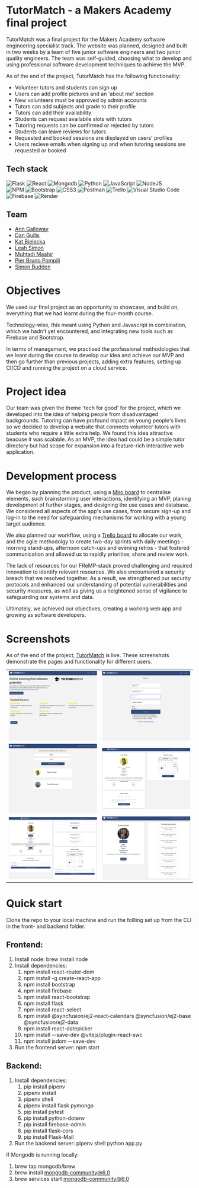 # TutorMatch - a Makers Academy final project
TutorMatch was a final project for the Makers Academy software engineering specialist track. The website was planned, designed and built in two weeks by a team of five junior software engineers and two junior quality engineers. The team was self-guided, choosing what to develop and using professional software development techniques to achieve the MVP.

As of the end of the project, TutorMatch has the following functionality:
- Volunteer tutors and students can sign up
- Users can add profile pictures and an 'about me' section
- New volunteers must be approved by admin accounts
- Tutors can add subjects and grade to their profile
- Tutors can add their availability
- Students can request availabile slots with tutors
- Tutoring requests can be confirmed or rejected by tutors
- Students can leave reviews for tutors
- Requested and booked sessions are displayed on users' profiles
- Users recieve emails when signing up and when tutoring sessions are requested or booked

## Tech stack
![Flask](https://img.shields.io/badge/flask-%23000.svg?style=flat&logo=flask&logoColor=white)
![React](https://img.shields.io/badge/react-%2320232a.svg?style=flat&logo=react&logoColor=%2361DAFB)
![Mongodb](https://img.shields.io/badge/MongoDB-%231572B6.svg?style=flat&logo=mongodb&logoColor=white)
![Python](https://img.shields.io/badge/python-3670A0?style=flat&logo=python&logoColor=ffdd54) 
![JavaScript](https://img.shields.io/badge/javascript-%23323330.svg?style=flat&logo=javascript&logoColor=%23F7DF1E) 
![NodeJS](https://img.shields.io/badge/node.js-6DA55F?style=flat&logo=node.js&logoColor=white) 	
![NPM](https://img.shields.io/badge/NPM-%23000000.svg?style=flat&logo=npm&logoColor=white) 
![Bootstrap](https://img.shields.io/badge/bootstrap-%238511FA.svg?style=flat&logo=bootstrap&logoColor=white)
![CSS3](https://img.shields.io/badge/css3-%231572B6.svg?style=flat&logo=css3&logoColor=white)
![Postman](https://img.shields.io/badge/Postman-FF6C37?style=flat&logo=postman&logoColor=white)
![Trello](https://img.shields.io/badge/Trello-%23026AA7.svg?style=flat&logo=Trello&logoColor=white)
![Visual Studio Code](https://img.shields.io/badge/Visual%20Studio%20Code-0078d7.svg?style=flat&logo=visual-studio-code&logoColor=white)
![Firebase](https://img.shields.io/badge/firebase-a08021?style=flat&logo=firebase&logoColor=ffcd34)
![Render](https://img.shields.io/badge/Render-%46E3B7.svg?style=flat&logo=render&logoColor=white)

## Team
- [Ann Galloway](https://github.com/AnnGalloway)
- [Dan Gullis](https://github.com/dgullis)
- [Kat Bielecka](https://github.com/KatBiel)
- [Leah Simon](https://github.com/nsleeah)
- [Muhtadi Maahir](https://github.com/MMaahir)
- [Pier Bruno Pompili](https://github.com/PierPompilii)
- [Simon Budden](https://github.com/fantastito)

# Objectives
We used our final project as an opportunity to showcase, and build on, everything that we had learnt during the four-month course. 

Technology-wise, this meant using Python and Javascript in combination, which we hadn't yet encountered, and integrating new tools such as Firebase and Bootstrap. 

In terms of management, we practised the professional methodologies that we leant during the course to develop our idea and achieve our MVP and then go further than previous projects, adding extra features, setting up CI/CD and running the project on a cloud service.

# Project idea
Our team was given the theme 'tech for good' for the project, which we developed into the idea of helping people from disadvantaged backgrounds. Tutoring can have profound impact on young people's lives so we decided to develop a website that connects volunteer tutors with students who require a little extra help. We found this idea attractive beacuse it was scalable. As an MVP, the idea had could be a simple tutor directory but had scope for expansion into a feature-rich interactive web application.

# Development process
We began by planning the product, using a [Miro board](https://miro.com/app/board/uXjVNoChLNw=/) to centralise elements, such brainstorming user interactions, identifying an MVP, planing development of further stages, and designing the use cases and database. We considered all aspects of the app's use cases, from secure sign-up and log-in to the need for safeguarding mechanisms for working with a young target audience.

We also planned our workflow, using a [Trello board](https://trello.com/b/Sea5ymWg/tutormatch) to allocate our work, and the agile methodolgy to create two-day sprints with daily meetings - morning stand-ups, afternoon catch-ups and evening retros - that fostered communication and allowed us to rapidly prioritise, share and review work.

The lack of resources for our FReMP-stack proved challenging and required innovation to identify relevant resources. We also encountered a security breach that we resolved together. As a result, we strengthened our security protocols and enhanced our understanding of potential vulnerabilities and security measures, as well as giving us a heightened sense of vigilance to safeguarding our systems and data.

Ultimately, we achieved our objectives, creating a working web app and growing as software developers.

# Screenshots
As of the end of the project, [TutorMatch](https://tutormatchfe.onrender.com/) is live. These screenshots demonstrate the pages and functionality for different users.
<table>
  <tr>
    <td><img src="./frontend/public/images/screenshot_welcome_page.png" alt="TutorMatch welcome page" width="300"></td>
    <td><img src="./frontend/public/images/screenshot_signup.png" alt="TutorMatch signup page" width="300"></td>
  </tr>
  <tr>
    <td><img src="./frontend/public/images/screenshot_search_tutors.png" alt="TutorMatch search page" width="300"></td>
    <td><img src="./frontend/public/images/screenshot_tutor_profile_student_view.png" alt="TutorMatch tutor profile viewed from a student account" width="300"></td>
  </tr>
   <tr>
    <td><img src="./frontend/public/images/screenshot_tutor_profile_tutor_dashboard.png" alt="TutorMatch tutor profile viewed from the user's account" width="300"></td>
    <td><img src="./frontend/public/images/screenshot_student_profile.png" alt="Student profile on TutorMatch" width="300"></td>
  </tr>
</table>

# Quick start
Clone the repo to your local machine and run the follling set up from the CLI in the front- and backend folder:

## Frontend:
1. Install node: brew install node
2. Install dependencies:
   1. npm install react-router-dom
   2. npm install -g create-react-app
   3. npm install bootstrap
   4. npm install firebase
   5. npm install react-bootstrap
   6. npm install flask
   7. npm install react-select
   8. npm install @syncfusion/ej2-react-calendars @syncfusion/ej2-base @syncfusion/ej2-data
   9. npm install react-datepicker
   10. npm install --save-dev @vitejs/plugin-react-swc
   11. npm install jsdom --save-dev
4. Run the frontend server: npm start

## Backend:
1. Install dependencies:
   1. pip install pipenv
   2. pipenv install
   3. pipenv shell
   4. pipenv install flask pymongo
   5. pip install pytest
   6. pip install python-dotenv
   7. pip install firebase-admin
   8. pip install flask-cors
   9. pip install Flask-Mail
2. Run the backend server: pipenv shell python app.py

If Mongodb is running locally:
1. brew tap mongodb/brew
2. brew install mongodb-community@6.0
3. brew services start mongodb-community@6.0